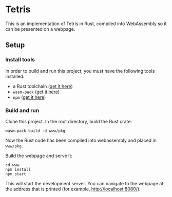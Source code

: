 # Tetris

This is an implementation of Tetris in Rust, compiled into WebAssembly so it
can be presented on a webpage.

## Setup

### Install tools

In order to build and run this project, you must have the following tools
installed:

* a Rust toolchain ([get it here](https://www.rust-lang.org/en-US/install.html))
* `wasm-pack` ([get it here](https://rustwasm.github.io/wasm-pack/installer/))
* `npm` ([get it here](https://www.npmjs.com/get-npm))

### Build and run

Clone this project. In the root directory, build the Rust crate:
```
wasm-pack build -d www/pkg
```

Now the Rust code has been compiled into webassembly and placed in `www/pkg`.

Build the webpage and serve it:

``` 
cd www
npm install
npm start
```

This will start the development server. You can navigate to the webpage at
the address that is printed (for example,
[http://localhost:8080/](http://localhost:8080/)).

